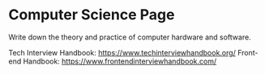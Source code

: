 # Computer Science Page
Write down the theory and practice of computer hardware and software.

Tech Interview Handbook: https://www.techinterviewhandbook.org/
Front-end Handbook: https://www.frontendinterviewhandbook.com/
